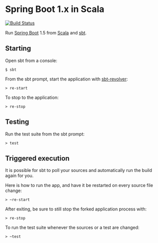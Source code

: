Spring Boot 1.x in Scala
========================

[![Build Status](https://travis-ci.org/ashawley/spring-boot-scala.svg?branch=repository)](https://travis-ci.org/ashawley/spring-boot-scala)

Run [Spring Boot] 1.5 from [Scala] and [sbt].

Starting
--------

Open sbt from a console:

    $ sbt

From the sbt prompt, start the application with [sbt-revolver]:

    > re-start

To stop to the application:

    > re-stop


Testing
-------

Run the test suite from the sbt prompt:

    > test

Triggered execution
-------------------

It is possible for sbt to poll your sources and automatically run the
build again for you.

Here is how to run the app, and have it be restarted on every source
file change:

    > ~re-start

After exiting, be sure to still stop the forked application process with:

    > re-stop

To run the test suite whenever the sources or a test are changed:

    > ~test

[Spring Boot]: https://spring.io/projects/spring-boot
[Scala]: https://scala-lang.org
[sbt]: https://scala-sbt.org
[sbt-revolver]: https://github.com/spray/sbt-revolver
